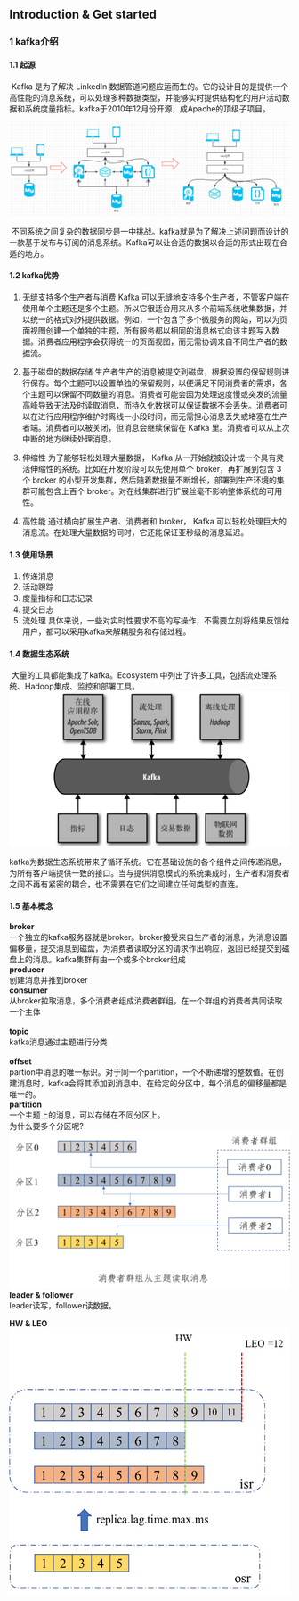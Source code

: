 ## Introduction & Get started
### 1 kafka介绍
#### 1.1 起源
​	Kafka 是为了解决 LinkedIn 数据管道问题应运而生的。它的设计目的是提供一个高性能的消息系统，可以处理多种数据类型，并能够实时提供结构化的用户活动数据和系统度量指标。kafka于2010年12月份开源，成Apache的顶级子项目。

![项目结构演变](https://github.com/xiechengsiii/Java_Notes/blob/master/pics/kaka-0.png)
 
​ 
​ 	不同系统之间复杂的数据同步是一中挑战。kafka就是为了解决上述问题而设计的一款基于发布与订阅的消息系统。Kafka可以让合适的数据以合适的形式出现在合适的地方。
#### 1.2 kafka优势
1. 无缝支持多个生产者与消费 Kafka 可以无缝地支持多个生产者，不管客户端在使用单个主题还是多个主题。所以它很适合用来从多个前端系统收集数据，并以统一的格式对外提供数据。例如，一个包含了多个微服务的网站，可以为页面视图创建一个单独的主题，所有服务都以相同的消息格式向该主题写入数据。消费者应用程序会获得统一的页面视图，而无需协调来自不同生产者的数据流。

2. 基于磁盘的数据存储 生产者生产的消息被提交到磁盘，根据设置的保留规则进行保存。每个主题可以设置单独的保留规则，以便满足不同消费者的需求，各个主题可以保留不同数量的消息。消费者可能会因为处理速度慢或突发的流量高峰导致无法及时读取消息，而持久化数据可以保证数据不会丢失。消费者可以在进行应用程序维护时离线一小段时间，而无需担心消息丢失或堵塞在生产者端。消费者可以被关闭，但消息会继续保留在 Kafka 里。消费者可以从上次中断的地方继续处理消息。

3. 伸缩性 为了能够轻松处理大量数据， Kafka 从一开始就被设计成一个具有灵活伸缩性的系统。比如在开发阶段可以先使用单个 broker，再扩展到包含 3 个 broker 的小型开发集群，然后随着数据量不断增长，部署到生产环境的集群可能包含上百个 broker。对在线集群进行扩展丝毫不影响整体系统的可用性。

4. 高性能 通过横向扩展生产者、消费者和 broker， Kafka 可以轻松处理巨大的消息流。在处理大量数据的同时，它还能保证亚秒级的消息延迟。
#### 1.3 使用场景
1. 传递消息
2. 活动跟踪
3. 度量指标和日志记录
4. 提交日志
5. 流处理
	具体来说，一些对实时性要求不高的写操作，不需要立刻将结果反馈给用户，都可以采用kafka来解耦服务和存储过程。
#### 1.4 数据生态系统
​ 大量的工具都能集成了kafka。Ecosystem 中列出了许多工具，包括流处理系统、Hadoop集成、监控和部署工具。
 ![kafka生态](https://github.com/xiechengsiii/Java_Notes/blob/master/pics/kafka-ecosystem.png)

kafka为数据生态系统带来了循环系统。它在基础设施的各个组件之间传递消息，为所有客户端提供一致的接口。当与提供消息模式的系统集成时，生产者和消费者之间不再有紧密的耦合，也不需要在它们之间建立任何类型的直连。
#### 1.5 基本概念
**broker**  
	一个独立的kafka服务器就是broker。broker接受来自生产者的消息，为消息设置偏移量，提交消息到磁盘，为消费者读取分区的请求作出响应，返回已经提交到磁盘上的消息。kafka集群有由一个或多个broker组成<br> 
**producer**  
	创建消息并推到broker <br> 
**consumer**  
	从broker拉取消息，多个消费者组成消费者群组，在一个群组的消费者共同读取一个主体 <br>   
**topic**  
	kafka消息通过主题进行分类<br>  
**offset**  
	partion中消息的唯一标识。对于同一个partition，一个不断递增的整数值。在创建消息时，kafka会将其添加到消息中。在给定的分区中，每个消息的偏移量都是唯一的。<br> 
**partition**  
	一个主题上的消息，可以存储在不同分区上。	
	为什么要多个分区呢?  <br> 
 ![消费者群组](https://github.com/xiechengsiii/Java_Notes/blob/master/pics/kafka-2.png)
**leader & follower**  
	leader读写，follower读数据。<br>   

**HW & LEO**  
 	![Hw&LEO](https://github.com/xiechengsiii/Java_Notes/blob/master/pics/HWAndLEO.png)<br> 
